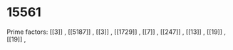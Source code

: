 # 15561

Prime factors: [[3]] , [[5187]] , [[3]] , [[1729]] , [[7]] , [[247]] , [[13]] , [[19]] , [[19]] , 